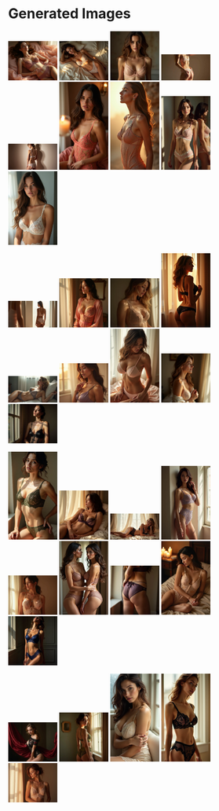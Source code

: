 # Generated Images



<img src="2025_07_06_01.webp" width="100"/> <img src="2025_07_06_02.webp" width="100"/> <img src="2025_07_06_03.webp" width="100"/> <img src="2025_07_06_04.webp" width="100"/> <img src="2025_07_06_05.webp" width="100"/> <img src="2025_07_06_06.webp" width="100"/> <img src="2025_07_06_07.webp" width="100"/> <img src="2025_07_06_08.webp" width="100"/> <img src="2025_07_06_09.webp" width="100"/>

<img src="2025_07_06_10.webp" width="100"/> <img src="2025_07_06_11.webp" width="100"/> <img src="2025_07_06_12.webp" width="100"/> <img src="2025_07_06_13.webp" width="100"/> <img src="2025_07_06_14.webp" width="100"/> <img src="2025_07_06_15.webp" width="100"/> <img src="2025_07_06_16.webp" width="100"/> <img src="2025_07_06_17.webp" width="100"/> <img src="2025_07_06_18.webp" width="100"/>

<img src="2025_07_06_19.webp" width="100"/> <img src="2025_07_06_20.webp" width="100"/> <img src="2025_07_06_21.webp" width="100"/> <img src="2025_07_06_22.webp" width="100"/> <img src="2025_07_06_23.webp" width="100"/> <img src="2025_07_06_24.webp" width="100"/> <img src="2025_07_06_25.webp" width="100"/> <img src="2025_07_06_26.webp" width="100"/> <img src="2025_07_06_27.webp" width="100"/>

<img src="2025_07_06_28.webp" width="100"/> <img src="2025_07_06_29.webp" width="100"/> <img src="2025_07_06_30.webp" width="100"/> <img src="2025_07_06_31.webp" width="100"/> <img src="2025_07_06_32.webp" width="100"/>